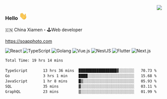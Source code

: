 <img align="right" src="https://github-readme-stats.vercel.app/api?username=yiiu&show_icons=false&bg_color=30,e96443,904e95&title_color=fff&text_color=fff" />

### Hello <img src="https://raw.githubusercontent.com/ABSphreak/ABSphreak/master/gifs/Hi.gif" width="26px" />
 
🇨🇳 China Xiamen・🕹Web developer

https://soapphoto.com

<p align="left"><img src="https://cdn.svgporn.com/logos/react.svg" alt="React" width="32" height="32"/> <img src="https://cdn.svgporn.com/logos/typescript-icon.svg" alt="TypeScript" width="32" height="32"/> <img src="https://cdn.svgporn.com/logos/gopher.svg" alt="Golang" width="32" height="32"/> <img src="https://cdn.svgporn.com/logos/vue.svg" alt="Vue.js" width="32" height="32"/> <img src="https://cdn.svgporn.com/logos/nestjs.svg" alt="NestJS" width="32" height="32"/> <img src="https://cdn.svgporn.com/logos/flutter.svg" alt="Flutter" width="32" height="32"/> <img src="https://cdn.svgporn.com/logos/nextjs-icon.svg" alt="Next.js" width="32" height="32"/></p>


<!--START_SECTION:waka-->

```txt
Total Time: 19 hrs 14 mins

TypeScript       13 hrs 36 mins  █████████████████▓░░░░░░░   70.73 %
Go               3 hrs 1 min     ████░░░░░░░░░░░░░░░░░░░░░   15.68 %
JavaScript       1 hr 8 mins     █▒░░░░░░░░░░░░░░░░░░░░░░░   05.93 %
SQL              35 mins         ▓░░░░░░░░░░░░░░░░░░░░░░░░   03.11 %
GraphQL          23 mins         ▒░░░░░░░░░░░░░░░░░░░░░░░░   01.99 %
```

<!--END_SECTION:waka-->
